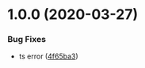 # 1.0.0 (2020-03-27)


### Bug Fixes

* ts error ([4f65ba3](https://github.com/Pingid/ts-prove/commit/4f65ba3200382b6d2b896e55d503e67d96e4d937))
